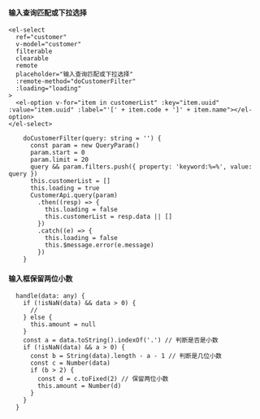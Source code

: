 #### 输入查询匹配或下拉选择

    <el-select
      ref="customer"
      v-model="customer"
      filterable
      clearable
      remote
      placeholder="输入查询匹配或下拉选择"
      :remote-method="doCustomerFilter"
      :loading="loading"
    >
      <el-option v-for="item in customerList" :key="item.uuid" :value="item.uuid" :label="'[' + item.code + ']' + item.name"></el-option>
    </el-select>

```
    doCustomerFilter(query: string = '') {
      const param = new QueryParam()
      param.start = 0
      param.limit = 20
      query && param.filters.push({ property: 'keyword:%=%', value: query })
      this.customerList = []
      this.loading = true
      CustomerApi.query(param)
        .then((resp) => {
          this.loading = false
          this.customerList = resp.data || []
        })
        .catch((e) => {
          this.loading = false
          this.$message.error(e.message)
        })
    }
```

#### 输入框保留两位小数

```
  handle(data: any) {
    if (!isNaN(data) && data > 0) {
      //
    } else {
      this.amount = null
    }
    const a = data.toString().indexOf('.') // 判断是否是小数
    if (!isNaN(data) && a > 0) {
      const b = String(data).length - a - 1 // 判断是几位小数
      const c = Number(data)
      if (b > 2) {
        const d = c.toFixed(2) // 保留两位小数
        this.amount = Number(d)
      }
    }
  }

```